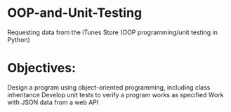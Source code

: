 # OOP-and-Unit-Testing
Requesting data from the iTunes Store (OOP programming/unit testing in Python)

# Objectives:
Design a program using object-oriented programming, including class inheritance
Develop unit tests to verify a program works as specified
Work with JSON data from a web API
 
